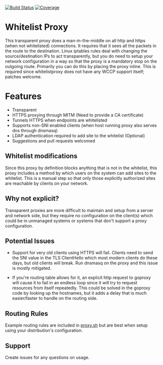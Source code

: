[![Build Status](https://travis-ci.org/mzimmerman/whitelistproxy.svg)](https://travis-ci.org/mzimmerman/whitelistproxy) [![Coverage](http://gocover.io/_badge/github.com/mzimmerman/whitelistproxy)](http://gocover.io/github.com/mzimmerman/whitelistproxy)

# Whitelist Proxy

This transparent proxy does a man-in-the-middle on all http and https (when not whitelisted) connections.  It requires that it sees all the packets in the route to the destination.  Linux iptables rules deal with changing the source/destination IPs to act transparently, but you do need to setup your network configuration in a way so that the proxy is a mandatory stop on the outgoing route.  Primarily you can do this by placing the proxy inline.  This is required since whitelistproxy does not have any WCCP support itself; patches welcome.

# Features
- Transparent
- HTTPS proxying through MITM (Need to provide a CA certificate)
- Tunnels HTTPS when endpoints are whitelisted
- Supports non-SNI enabled clients (when host running proxy also serves dns through dnsmasq)
- LDAP authentication required to add site to the whitelist (Optional)
- Suggestions and pull requests welcomed

## Whitelist modifications

Since this proxy by definition blocks anything that is not in the whitelist, this proxy includes a method by which users on the system can add sites to the whitelist.  This is a manual step so that only those explicitly authorized sites are reachable by clients on your network.

## Why not explicit?

Transparent proxies are more difficult to maintain and setup from a server and network side, but they require no configuration on the client(s) which could be in unmanaged systems or systems that don't support a proxy configuration.

## Potential Issues

- Support for very old clients using HTTPS will fail.  Clients need to send the SNI value in the TLS ClientHello which most modern clients do these days, but old clients will break.  Run dnsmasq on the proxy and this issue is mostly mitigated.

- If you're routing table allows for it, an explicit http request to goproxy will cause it to fail in an endless loop since it will try to request resources from itself repeatedly.  This could be solved in the goproxy code by looking up the hostnames, but it adds a delay that is much easier/faster to handle on the routing side.

## Routing Rules

Example routing rules are included in [proxy.sh](https://github.com/elazarl/goproxy/blob/master/examples/transparent/proxy.sh) but are best when setup using your distribution's configuration.

## Support
Create issues for any questions on usage.
